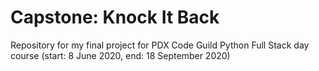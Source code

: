 # Capstone: Knock It Back
Repository for my final project for PDX Code Guild Python Full Stack day course (start: 8 June 2020, end: 18 September 2020)
